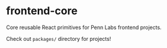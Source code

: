 # frontend-core

 Core reusable React primitives for Penn Labs frontend projects. 
 
 Check out `packages/` directory for projects!
